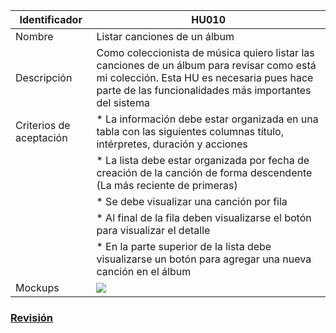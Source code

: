| Identificador           | HU010                   | 
|-------------------------|------------------------------| 
| Nombre                  | Listar canciones de un álbum | 
| Descripción             | Como coleccionista de música quiero listar las canciones de un álbum para revisar como está mi colección. Esta HU es necesaria pues hace parte de las funcionalidades más importantes del sistema | 
| Criterios de aceptación | * La información debe estar organizada en una tabla con las siguientes columnas título, intérpretes, duración y acciones |
| | * La lista debe estar organizada por fecha de creación de la canción de forma descendente (La más reciente de primeras) |
| | * Se debe visualizar una canción por fila |
| | * Al final de la fila deben visualizarse el botón para visualizar el detalle |
| | * En la parte superior de la lista debe visualizarse un botón para agregar una nueva canción en el álbum |
| Mockups                 | ![](https://github.com/MISW-4101-Practicas/TutorialCanciones/wiki/mockups/listar_canciones_album.png)                 | 

### [Revisión](https://github.com/MISW-4101-Practicas/TutorialCanciones/wiki/f03#revisi%C3%B3n)
